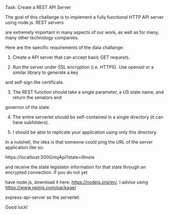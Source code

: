 Task: Create a REST API Server

The goal of this challange is to implement a fully functional HTTP API server using node.js. REST servers

are extremely important in many aspects of our work, as well as for many, many other technology companies.

Here are the specific requirements of the data challange:

1. Create a API server that can accept basic GET requests.

2. Run the server under SSL encryption (i.e. HTTPS). Use openssl or a similar library to generate a key

and self-sign the certificate.

3. The REST function should take a single parameter, a US state name, and return the senators and

governor of the state.

4. The entire serverlet should be self-contained in a single directory (it can have subfolders).

5. I should be able to replicate your application using only this directory.

In a nutshell, the idea is that someone could ping the URL of the server application like so:

https://localhost:3000/myApi?state=Illinois

and receive the state legislator information for that state through an encrypted connection. If you do not yet

have node.js, download it here: https://nodejs.org/en/. I advise using https://www.npmjs.com/package/

express-api-server as the serverlet.

Good luck!